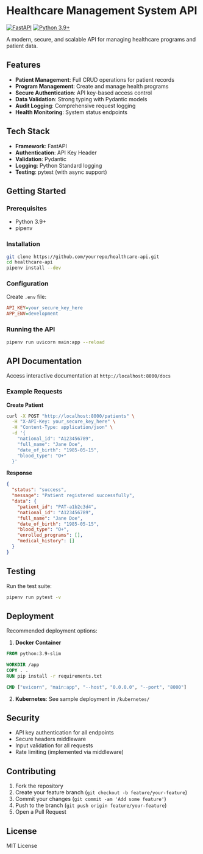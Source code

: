 # Healthcare Management System API

[![FastAPI](https://img.shields.io/badge/FastAPI-005571?style=for-the-badge&logo=fastapi)](https://fastapi.tiangolo.com)
[![Python 3.9+](https://img.shields.io/badge/python-3.9+-blue.svg)](https://www.python.org/downloads/)

A modern, secure, and scalable API for managing healthcare programs and patient data.

## Features

- **Patient Management**: Full CRUD operations for patient records
- **Program Management**: Create and manage health programs
- **Secure Authentication**: API key-based access control
- **Data Validation**: Strong typing with Pydantic models
- **Audit Logging**: Comprehensive request logging
- **Health Monitoring**: System status endpoints

## Tech Stack

- **Framework**: FastAPI
- **Authentication**: API Key Header
- **Validation**: Pydantic
- **Logging**: Python Standard logging
- **Testing**: pytest (with async support)

## Getting Started

### Prerequisites

- Python 3.9+
- pipenv

### Installation

```bash
git clone https://github.com/yourrepo/healthcare-api.git
cd healthcare-api
pipenv install --dev
```

### Configuration

Create `.env` file:

```ini
API_KEY=your_secure_key_here
APP_ENV=development
```

### Running the API

```bash
pipenv run uvicorn main:app --reload
```

## API Documentation

Access interactive documentation at `http://localhost:8000/docs`

### Example Requests

**Create Patient**
```bash
curl -X POST "http://localhost:8000/patients" \
  -H "X-API-Key: your_secure_key_here" \
  -H "Content-Type: application/json" \
  -d '{
    "national_id": "A123456789",
    "full_name": "Jane Doe",
    "date_of_birth": "1985-05-15",
    "blood_type": "O+"
  }'
```

**Response**
```json
{
  "status": "success",
  "message": "Patient registered successfully",
  "data": {
    "patient_id": "PAT-a1b2c3d4",
    "national_id": "A123456789",
    "full_name": "Jane Doe",
    "date_of_birth": "1985-05-15",
    "blood_type": "O+",
    "enrolled_programs": [],
    "medical_history": []
  }
}

```

## Testing

Run the test suite:

```bash
pipenv run pytest -v
```

## Deployment

Recommended deployment options:

1. **Docker Container**
```Dockerfile
FROM python:3.9-slim

WORKDIR /app
COPY . .
RUN pip install -r requirements.txt

CMD ["uvicorn", "main:app", "--host", "0.0.0.0", "--port", "8000"]
```

2. **Kubernetes**: See sample deployment in `/kubernetes/`

## Security

- API key authentication for all endpoints
- Secure headers middleware
- Input validation for all requests
- Rate limiting (implemented via middleware)

## Contributing

1. Fork the repository
2. Create your feature branch (`git checkout -b feature/your-feature`)
3. Commit your changes (`git commit -am 'Add some feature'`)
4. Push to the branch (`git push origin feature/your-feature`)
5. Open a Pull Request

## License

MIT License
